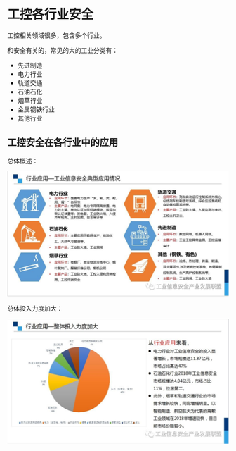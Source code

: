 # 工控各行业安全

工控相关领域很多，包含多个行业。

和安全有关的，常见的大的工业分类有：

* 先进制造
* 电力行业
* 轨道交通
* 石油石化
* 烟草行业
* 金属钢铁行业
* 其他行业

## 工控安全在各行业中的应用

总体概述：

![industrial_application_typical_field](../assets/img/industrial_application_typical_field.jpg)

总体投入力度加大：

![industrial_application_overall_increased](../assets/img/industrial_application_overall_increased.jpg)
